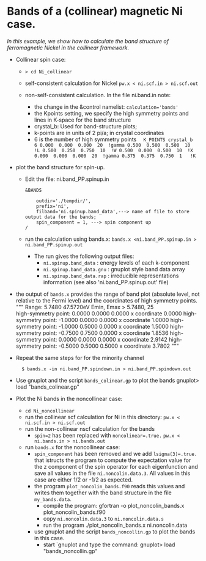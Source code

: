 # Bands of a (collinear) magnetic Ni case. 
_In this example, we show how to calculate the band structure of 
ferromagnetic Nickel in the collinear framework._  


* Collinear spin case: 
  * `> cd Ni_collinear`
  * self-consistent calculation for Nickel
               `pw.x < ni.scf.in > ni.scf.out ` 

  * non-self-consistent calculation. In the file ni.band.in note:
    *  the change in the &control namelist:  `calculation='bands'`
    *  the Kpoints setting, we specify the high symmetry points and lines in K-space for the band structure
    * crystal_b: Used for band-structure plots; 
    * k-points are in units of  2 pi/a; in crystal coordinates
    * 6 is the number of high symmetry points 
          ```  
          K_POINTS crystal_b  
          6
            0.000  0.000  0.000  20  !gamma
            0.500  0.500  0.500  10  !L
            0.500  0.250  0.750  10  !W
            0.500  0.000  0.500  10  !X
            0.000  0.000  0.000  20  !gamma
            0.375  0.375  0.750  1   !K
          ```
          
  


 * plot the band structure for spin-up.
   * Edit the file: ni.band_PP.spinup.in
       ```
       &BANDS
       
           outdir='./tempdir/',
           prefix='ni',
           filband='ni.spinup.band_data',---> name of file to store output data for the bands; 
           spin_component = 1, ---> spin component up
       /
       ``` 
   * run the calculation using bands.x:
     `bands.x <ni.band_PP.spinup.in > ni.band_PP.spinup.out` 

     * The run gives the following output files:
       * `ni.spinup.band_data` : energy levels of each k-component
       * `ni.spinup.band_data.gnu` : gnuplot style band data array
       * `ni.spinup.band_data.rap` : irreducible representations information (see also 'ni.band_PP.spinup.out' file)


  * the output of `bands.x` provides the range of band plot (absolute level, not relative to the Fermi level) and the coordinates
    of high symmetry points. 
"""
Range:    5.7480   47.5720eV  Emin, Emax > 5.7480, 25           
high-symmetry point:  0.0000 0.0000 0.0000   x coordinate   0.0000
high-symmetry point: -1.0000 0.0000 0.0000   x coordinate   1.0000
high-symmetry point: -1.0000 0.5000 0.0000   x coordinate   1.5000
high-symmetry point: -0.7500 0.7500 0.0000   x coordinate   1.8536
high-symmetry point:  0.0000 0.0000 0.0000   x coordinate   2.9142
high-symmetry point: -0.5000 0.5000 0.5000   x coordinate   3.7802
"""


  * Repeat the same steps for for the minority channel

          $ bands.x -in ni.band_PP.spindown.in > ni.band_PP.spindown.out

  * Use gnuplot and the script `bands_colinear.gp` to plot the bands
         gnuplot> load "bands_colinear.gp"


* Plot the Ni bands in the noncollinear case:
  * `cd Ni_noncollinear` 
  * run the collinear scf  calculation for Ni in this directory:
        `pw.x < ni.scf.in > ni.scf.out`
  * run the non-collinear nscf calculation for the bands
    * `spin=2` has been replaced with `noncolinear=.true.` 
         `pw.x < ni.bands.in > ni.bands.out` 
  * run `bands.x` for the noncollinear case: 
    * `spin_component` has been removed and we add `lsigma(3)=.true.` that istructs the program to compute the 
       expectation value for the z component of the spin operator for each eigenfunction and save all values in 
       the file `ni.noncolin.data.3`. All values in this case are either 1/2 or -1/2 as expected. 
    * the program `plot_noncolin_bands.f90` reads this values and writes them together with the band structure in the file  `my_bands.data`.
       * compile the program: 
                  gfortran -o plot_noncolin_bands.x plot_noncolin_bands.f90 
       * copy `ni.noncolin.data.3` to `ni.noncolin.data.s` 
       * run the program
                 ./plot_noncolin_bands.x ni.noncolin.data  
    * use gnuplot and the script `bands_noncollin.gp` to plot the bands in this case. 
      * start `gnuplot and type the command:
                gnuplot> load "bands_noncollin.gp"  

